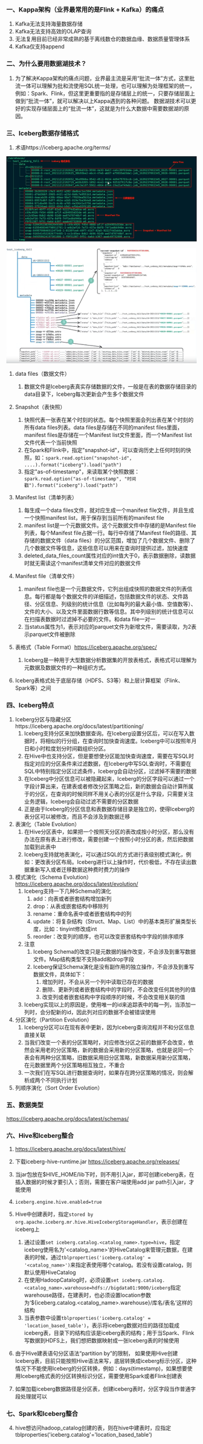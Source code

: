 ### 一、Kappa架构（业界最常用的是Flink + Kafka）的痛点

1. Kafka无法支持海量数据存储
2. Kafka无法支持高效的OLAP查询
3. 无法复用目前已经非常成熟的基于离线数仓的数据血缘、数据质量管理体系
4. Kafka仅支持append

### 二、为什么要用数据湖技术？

1. 为了解决Kappa架构的痛点问题，业界最主流是采用“批流一体”方式，这里批流一体可以理解为批和流使用SQL统一处理，也可以理解为处理框架的统一，
例如：Spark、Flink，但这里更重要指的是存储层上的统一，只要存储层面上做到“批流一体”，就可以解决以上Kappa遇到的各种问题。
数据湖技术可以更好的实现存储层面上的“批流一体”，这就是为什么大数据中需要数据湖的原因。

### 三、Iceberg数据存储格式

1. 术语https://iceberg.apache.org/terms/

![Hive整合Iceberg文件目录结构](images/Hive整合Iceberg文件目录结构.png)

![Iceberg查询最新数据](images/Iceberg查询最新数据.png)

1. data files（数据文件）
   1. 数据文件是Iceberg表真实存储数据的文件，一般是在表的数据存储目录的data目录下，Iceberg每次更新会产生多个数据文件
2. Snapshot（表快照）
   1. 快照代表一张表在某个时刻的状态。每个快照里面会列出表在某个时刻的所有data files列表。data files是存储在不同的manifest files里面，manifest files是存储在一个Manifest list文件里面，而一个Manifest list文件代表一个当前快照
   2. 在Spark和Flink中，指定"snapshot-id"，可以查询历史上任何时刻的快照，如：`spark.read.option("snapshot-id", ....).format("iceberg").load("path")`
   3. 指定"as-of-timestamp"，来读取某个快照数据：`spark.read.option("as-of-timestamp", "时间戳").format("iceberg").load("path")`
3. Manifest list（清单列表）
   1. 每生成一个data files文件，就对应生成一个manifest file文件，并且生成一个快照manifest list，用于保存到当前所有的manifest file
   2. manifest list是一个元数据文件。这个元数据文件中存储的是Manifest file列表，每个Manifest file占据一行。每行中存储了Manifest file的路径、其存储的数据文件（data files）的分区范围，增加了几个数据文件、删除了几个数据文件等信息，这些信息可以用来在查询时提供过滤，加快速度
   3. deleted_data_files_count属性对应的int值大于0，表示数据删除，读数据时就无需读这个manifest清单文件对应的数据文件
4. Manifest file（清单文件）
   1. manifest file也是一个元数据文件，它列出组成快照的数据文件的列表信息。每行都是每个数据文件的详细描述，包括数据文件的状态、文件路径、分区信息、列级别的统计信息（比如每列的最大最小值、空值数等）、文件的大小、以及文件里面数据行数等信息。其中列级别的统计信息可以在扫描表数据时过滤掉不必要的文件。和data file一对一
   2. 当status属性为1，表示对应的parquet文件为新增文件，需要读取，为2表示parquet文件被删除
2. 表格式（Table Format）https://iceberg.apache.org/spec/

   1. Iceberg是一种用于大型数据分析数据集的开放表格式，表格式可以理解为元数据及数据文件的一种组织方式。
2. Iceberg表格式处于底层存储（HDFS、S3等）和上层计算框架（Flink、Spark等）之间

### 四、Iceberg特点

1. Iceberg分区与隐藏分区https://iceberg.apache.org/docs/latest/partitioning/
   1. Iceberg支持分区来加快数据查询。在Iceberg设置分区后，可以在写入数据时，将相似的行分组，在查询时加快查询速度。Iceberg中可以按照年月日和小时粒度划分时间戳组织分区。
   2. 在Hive中也支持分区，但是要想使分区能加快查询速度，需要在写SQL时指定对应的分区条件来过滤数据，在Iceberg中写SQL查询时，不需要在SQL中特别指定分区过滤条件，Iceberg会自动分区，过滤掉不需要的数据
   3. 在Iceberg中分区信息可以被隐藏起来，Iceberg的分区字段可以通过一个字段计算出来，在建表或者修改分区策略之后，新的数据会自动计算所属于的分区，在查询的时候同样不用关心表的分区是什么字段，只需要关注业务逻辑，Iceberg会自动过滤不需要的分区数据
   4. 正是由于Iceberg的分区信息和表数据存储目录是独立的，使得Iceberg的表分区可以被修改，而且不会涉及到数据迁移
2. 表演化（Table Evolution）
   1. 在Hive分区表中，如果把一个按照天分区的表改成按小时分区，那么没有办法在原有表上进行修改，需要创建一个按照小时分区的表，然后把数据加载到此表中
   2. Iceberg支持就地表演化，可以通过SQL的方式进行表级别模式演化，例如：更改表分区布局。Iceberg进行以上操作时，代价极低，不存在读出数据重新写入或者迁移数据这种费时费力的操作
3. 模式演化（Schema Evolution）https://iceberg.apache.org/docs/latest/evolution/
   1. Iceberg支持一下几种Schema的演化
      1. add：向表或者嵌套结构增加新列
      2. drop：从表或嵌套结构中移除列
      3. rename：重命名表中或者嵌套结构中的列
      4. update：将复杂结构（Struct、Map、List）中的基本类形扩展类型长度，比如：tinyint修改成int
      5. reorder：改变列的顺序，也可以改变嵌套结构中字段的排序顺序
   2. 注意
      1. Iceberg Schema的改变只是元数据的操作改变，不会涉及到重写数据文件。Map结构类型不支持add和drop字段
      2. Iceberg保证Schema演化是没有副作用的独立操作，不会涉及到重写数据文件，具体如下：
         1. 增加列时，不会从另一个列中读取已存在的数据
         2. 删除、更新列或者嵌套结构中的字段时，不会改变任何其他列的值
         3. 改变列或者嵌套结构中字段顺序的时候，不会改变相关联的值
   3. Iceberg实现以上的原因是，使用唯一的id来追踪表中的每一列，当添加一列时，会分配新的id，因此列对应的数据不会被错误使用
4. 分区演化（Partition Evolution）
   1. Iceberg分区可以在现有表中更新，因为Iceberg查询流程并不和分区信息直接关联
   2. 当我们改变一个表的分区策略时，对应修改分区之前的数据不会改变，依然会采用老的分区策略，新的数据会采用新的分区策略，也就是说同一个表会有两种分区策略，旧数据采用旧分区策略，新数据采用新分区策略，在元数据里两个分区策略相互独立，不重合
   3. 一次我们在写SQL进行数据查询时，如果存在跨分区策略的情况，则会解析成两个不同执行计划
5. 列顺序演化（Sort Order Evolution）

### 五、数据类型

https://iceberg.apache.org/docs/latest/schemas/

### 六、Hive和Iceberg整合

1. https://iceberg.apache.org/docs/latest/hive/

2. 下载iceberg-hive-runtime.jar https://iceberg.apache.org/releases/

3. 当jar包放在$HIVE_HOME/lib下时，则不用引入jar，即可创建iceberg表，在插入数据的时候才要引入；否则，需要在客户端使用add jar path引入jar，才能使用

4.     iceberg.engine.hive.enabled=true

5. Hive中创建表时，指定`stored by org.apache.iceberg.mr.hive.HiveIcebergStorageHandler`，表示创建在iceberg上

   1. 通过设置`set iceberg.catalog.<catalog_name>.type=hive`，指定iceberg使用名为'<catalog_name>'的HiveCatalog来管理元数据，在建表的时候，通过`tblproperties('iceberg.catalog' = '<catalog_name>')`来指定表使用哪个catalog。若没有设置catalog，则默认使用HiveCatalog
   2. 在使用HadoopCatalog时，必须设置`set iceberg.catalog.<catalog_name>.warehouse=hdfs://bigdata01:9000/iceberg`指定warehouse路径，在建表时，也必须设置location参数为‘${iceberg.catalog.<catalog_name>.warehouse}/库名/表名’这样的结构
   3. 当表参数中设置`tblproperties('iceberg.catalog' = 'location_based_table')`，表示将iceberg数据对应的路径加载成iceberg表，目录下的结构应该是iceberg表的结构；用于当Spark、Flink写数据到HDFS上，我们想把数据映射成一张Iceberg表的时候使用
6. 由于Hive建表语句分区语法“partition by”的限制， 如果使用Hive创建Iceberg表，目前只能按照Hive语法来写，底层转换成iceberg标示分区，这种情况下不能使用Iceberg的分区转换，例如：days(timestamp)，如果想要使用Iceberg格式表的分区转换标识分区，需要使用Spark或者Flink创建表

7. 如果加载iceberg数据路径是分区表，创建iceberg表时，分区字段当作普通字段处理就可以


### 七、Spark和Iceberg整合

4. hive想访问hadoop_catalog创建的表，则在hive中建表时，应指定tblproperties('iceberg.catalog'='location_based_table')